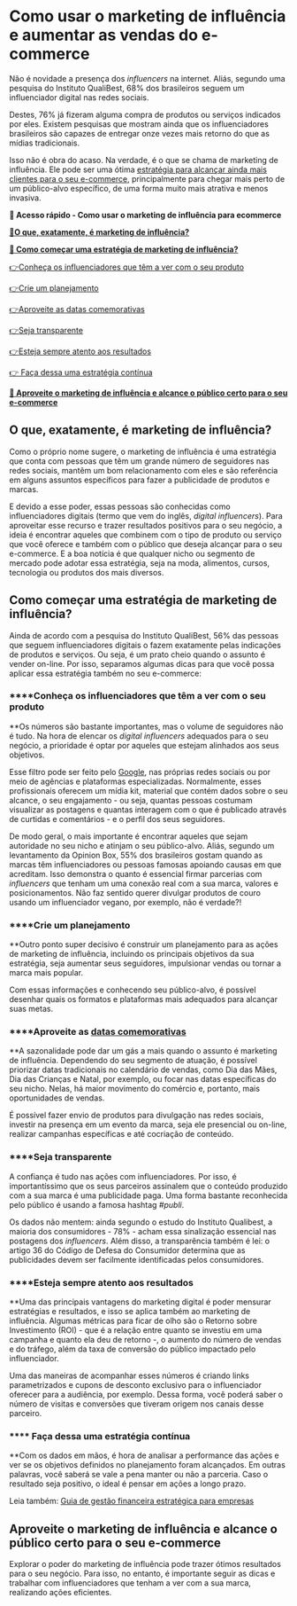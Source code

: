 # Como usar o marketing de influência e aumentar as vendas do e-commerce

Não é novidade a presença dos *influencers* na internet. Aliás, segundo uma pesquisa do Instituto QualiBest, 68% dos brasileiros seguem um influenciador digital nas redes sociais.

Destes, 76% já fizeram alguma compra de produtos ou serviços indicados por eles. Existem pesquisas que mostram ainda que os influenciadores brasileiros são capazes de entregar onze vezes mais retorno do que as mídias tradicionais.

Isso não é obra do acaso. Na verdade, é o que se chama de marketing de influência. Ele pode ser uma ótima [estratégia para alcançar ainda mais clientes para o seu e-commerce](https://meubolso.mercadopago.com.br/estrategias-de-vendas), principalmente para chegar mais perto de um público-alvo específico, de uma forma muito mais atrativa e menos invasiva.

**💙 Acesso rápido - Como usar o marketing de influência para ecommerce**

**[](#A)[🤔](#B)[O que, exatamente, é marketing de influência?](#A)**

**[🤔 Como começar uma estratégia de marketing de influência?](#B)**

[](#C)[👉](#H)[Conheça os influenciadores que têm a ver com o seu produto](#C)

[](#D)[👉](#H)[Crie um planejamento](#D)

[](#E)[👉](#H)[Aproveite as datas comemorativas](#E)

[](#F)[👉](#H)[Seja transparente](#F)

[](#G)[👉](#H)[Esteja sempre atento aos resultados](#G)

[👉 Faça dessa uma estratégia contínua](#H)

**[💙 Aproveite o marketing de influência e alcance o público certo para o seu e-commerce](#I)**

[](#)
## O que, exatamente, é marketing de influência?

Como o próprio nome sugere, o marketing de influência é uma estratégia que conta com pessoas que têm um grande número de seguidores nas redes sociais, mantêm um bom relacionamento com eles e são referência em alguns assuntos específicos para fazer a publicidade de produtos e marcas.

E devido a esse poder, essas pessoas são conhecidas como influenciadores digitais (termo que vem do inglês, *digital influencers*). Para aproveitar esse recurso e trazer resultados positivos para o seu negócio, a ideia é encontrar aqueles que combinem com o tipo de produto ou serviço que você oferece e também com o público que deseja alcançar para o seu e-commerce. E a boa notícia é que qualquer nicho ou segmento de mercado pode adotar essa estratégia, seja na moda, alimentos, cursos, tecnologia ou produtos dos mais diversos.

[](#)
## 

## Como começar uma estratégia de marketing de influência?

Ainda de acordo com a pesquisa do Instituto QualiBest, 56% das pessoas que seguem influenciadores digitais o fazem exatamente pelas indicações de produtos e serviços. Ou seja, é um prato cheio quando o assunto é vender on-line. Por isso, separamos algumas dicas para que você possa aplicar essa estratégia também no seu e-commerce:

[](#)

### ****Conheça os influenciadores que têm a ver com o seu produto

**Os números são bastante importantes, mas o volume de seguidores não é tudo. Na hora de elencar os *digital influencers* adequados para o seu negócio, a prioridade é optar por aqueles que estejam alinhados aos seus objetivos.

Esse filtro pode ser feito pelo [Google](https://meubolso.mercadopago.com.br/google-ads-para-e-commerce-como-funciona), nas próprias redes sociais ou por meio de agências e plataformas especializadas. Normalmente, esses profissionais oferecem um mídia kit, material que contém dados sobre o seu alcance, o seu engajamento - ou seja, quantas pessoas costumam visualizar as postagens e quantas interagem com o que é publicado através de curtidas e comentários - e o perfil dos seus seguidores.

De modo geral, o mais importante é encontrar aqueles que sejam autoridade no seu nicho e atinjam o seu público-alvo. Aliás, segundo um levantamento da Opinion Box, 55% dos brasileiros gostam quando as marcas têm influenciadores ou pessoas famosas apoiando causas em que acreditam. Isso demonstra o quanto é essencial firmar parcerias com *influencers* que tenham um uma conexão real com a sua marca, valores e posicionamentos. Não faz sentido querer divulgar produtos de couro usando um influenciador vegano, por exemplo, não é verdade?!

[](#)

### ****Crie um planejamento

**Outro ponto super decisivo é construir um planejamento para as ações de marketing de influência, incluindo os principais objetivos da sua estratégia, seja aumentar seus seguidores, impulsionar vendas ou tornar a marca mais popular.

Com essas informações e conhecendo seu público-alvo, é possível desenhar quais os formatos e plataformas mais adequados para alcançar suas metas.

[](#)

### ****Aproveite as [datas comemorativas](https://meubolso.mercadopago.com.br/as-datas-para-vender-mais-no-e-commerce)

**A sazonalidade pode dar um gás a mais quando o assunto é marketing de influência. Dependendo do seu segmento de atuação, é possível priorizar datas tradicionais no calendário de vendas, como Dia das Mães, Dia das Crianças e Natal, por exemplo, ou focar nas datas específicas do seu nicho. Nelas, há maior movimento do comércio e, portanto, mais oportunidades de vendas.

É possível fazer envio de produtos para divulgação nas redes sociais, investir na presença em um evento da marca, seja ele presencial ou on-line, realizar campanhas específicas e até cocriação de conteúdo.

[](#)

### ****Seja transparente

A confiança é tudo nas ações com influenciadores. Por isso, é importantíssimo que os seus parceiros assinalem que o conteúdo produzido com a sua marca é uma publicidade paga. Uma forma bastante reconhecida pelo público é usando a famosa hashtag *#publi*.

Os dados não mentem: ainda segundo o estudo do Instituto Qualibest, a maioria dos consumidores - 78% - acham essa sinalização essencial nas postagens dos *influencers*. Além disso, a transparência também é lei: o artigo 36 do Código de Defesa do Consumidor determina que as publicidades devem ser facilmente identificadas pelos consumidores.

[](#)

### ****Esteja sempre atento aos resultados

**Uma das principais vantagens do marketing digital é poder mensurar estratégias e resultados, e isso se aplica também ao marketing de influência. Algumas métricas para ficar de olho são o Retorno sobre Investimento (ROI) - que é a relação entre quanto se investiu em uma campanha e quanto ela deu de retorno -, o aumento do número de vendas e do tráfego, além da taxa de conversão do público impactado pelo influenciador.

Uma das maneiras de acompanhar esses números é criando links parametrizados e cupons de desconto exclusivo para o influenciador oferecer para a audiência, por exemplo. Dessa forma, você poderá saber o número de visitas e conversões que tiveram origem nos canais desse parceiro.

[](#)

### **** Faça dessa uma estratégia contínua

**Com os dados em mãos, é hora de analisar a performance das ações e ver se os objetivos definidos no planejamento foram alcançados. Em outras palavras, você saberá se vale a pena manter ou não a parceria. Caso o resultado seja positivo, o ideal é pensar em ações a longo prazo.

Leia também: [Guia de gestão financeira estratégica para empresas](https://meubolso.mercadopago.com.br/ebook-guia-de-gestao-financeira-empresarial)

[](#)
## Aproveite o marketing de influência e alcance o público certo para o seu e-commerce

Explorar o poder do marketing de influência pode trazer ótimos resultados para o seu negócio. Para isso, no entanto, é importante seguir as dicas e trabalhar com influenciadores que tenham a ver com a sua marca, realizando ações eficientes.